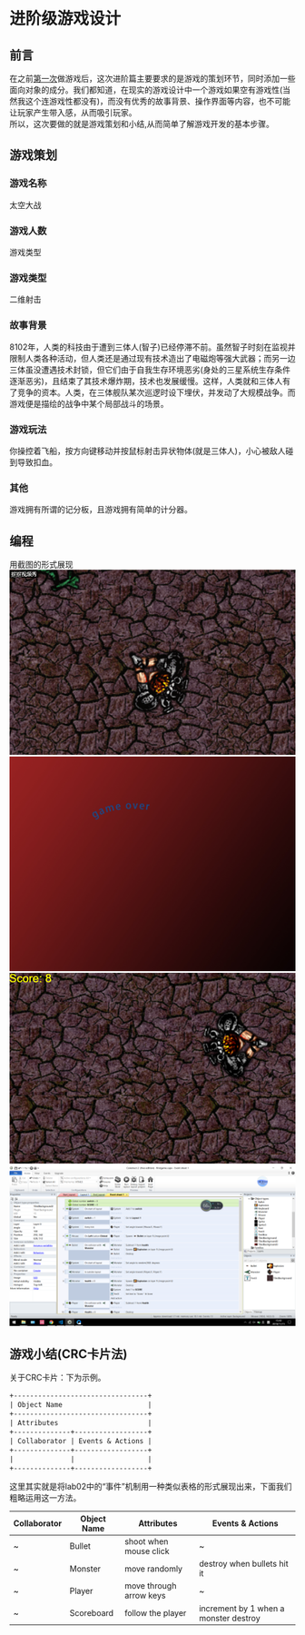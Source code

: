 # 进阶级游戏设计
## 前言
在之前[第一次](lab02)做游戏后，这次进阶篇主要要求的是游戏的策划环节，同时添加一些面向对象的成分。我们都知道，在现实的游戏设计中一个游戏如果空有游戏性(当然我这个连游戏性都没有)，而没有优秀的故事背景、操作界面等内容，也不可能让玩家产生带入感，从而吸引玩家。  
所以，这次要做的就是游戏策划和小结,从而简单了解游戏开发的基本步骤。
## 游戏策划
### 游戏名称
太空大战
### 游戏人数
游戏类型
### 游戏类型
二维射击
### 故事背景
8102年，人类的科技由于遭到三体人(智子)已经停滞不前。虽然智子时刻在监视并限制人类各种活动，但人类还是通过现有技术造出了电磁炮等强大武器；而另一边三体虽没遭遇技术封锁，但它们由于自我生存环境恶劣(身处的三星系统生存条件逐渐恶劣)，且结束了其技术爆炸期，技术也发展缓慢。这样，人类就和三体人有了竞争的资本。人类，在三体舰队某次巡逻时设下埋伏，并发动了大规模战争。而游戏便是描绘的战争中某个局部战斗的场景。
### 游戏玩法
你操控着飞船，按方向键移动并按鼠标射击异状物体(就是三体人)，小心被敌人碰到导致扣血。
### 其他
游戏拥有所谓的记分板，且游戏拥有简单的计分器。
## 编程
用截图的形式展现
![](images/lab08/演示.gif)
![](images/lab08/end.jpg)
![](images/lab08/score.png)
![](images/lab08/code.png)
## 游戏小结(CRC卡片法)
关于CRC卡片：下为示例。
```
+---------------------------------+     
| Object Name                     |  
+---------------------------------+
| Attributes                      |
+--------------+------------------+
| Collaborator | Events & Actions |
+--------------+------------------+
|              |                  |
+--------------+------------------+
```
这里其实就是将lab02中的“事件”机制用一种类似表格的形式展现出来，下面我们粗略运用这一方法。

|Collaborator|Object Name|Attributes|Events & Actions|
|-|-|-|-|
|~|Bullet|shoot when mouse click|~|
|~|Monster|move randomly|destroy when bullets hit it|
|~|Player|move through arrow keys|~|
|~|Scoreboard|follow the player|increment by 1 when a monster destroy|